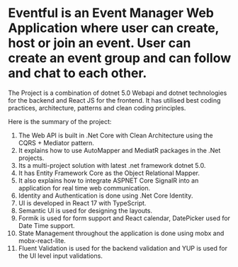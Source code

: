 # Eventful is an Event Manager Web Application where user can create, host or join an event. User can create an event group and can follow and chat to each other.
The Project is a combination of dotnet 5.0 Webapi and dotnet technologies for the backend and React JS for the frontend. It has utilised best coding practices, architecture, patterns and clean coding principles.

Here is the summary of the project:
1. The Web API is built in .Net Core with Clean Architecture using the CQRS + Mediator pattern.
2. It explains how to use AutoMapper and MediatR packages in the .Net projects.
3. Its a multi-project solution with latest .net framework dotnet 5.0.
4. It has Entity Framework Core as the Object Relational Mapper.
5. It also explains how to integrate ASPNET Core SignalR into an application for real time web communication.
6. Identity and Authentication is done using .Net Core Identity.
7. UI is developed in React 17 with TypeScript.
8. Semantic UI is used for designing the layouts.
9. Formik is used for form support and React calendar, DatePicker used for Date Time support.
10. State Management throughout the application is done using mobx and mobx-react-lite.
11. Fluent Validation is used for the backend validation and YUP is used for the UI level input validations.
